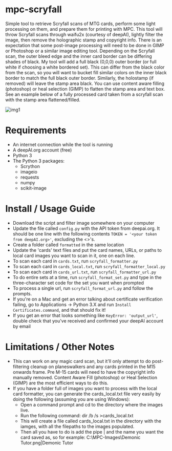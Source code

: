 # mpc-scryfall
Simple tool to retrieve Scryfall scans of MTG cards, perform some light processing on them, and prepare them for printing with MPC. This tool will throw Scryfall scans through waifu2x (courtesy of deepAI), lightly filter the image, then remove the holographic stamp and copyright info. There is an expectation that some post-image processing will need to be done in GIMP or Photoshop or a similar image editing tool. Depending on the Scryfall scan, the outer bleed edge and the inner card border can be differing shades of black. My tool will add a full black (0,0,0) outer border (or full white if choosing a white bordered set). This can differ from the black color from the scan, so you will want to bucket fill similar colors on the inner black border to match the full black outer border. Similarly, the holostamp (if removed) will leave the stamp area black. You can use content aware filling (photoshop) or heal selection (GIMP) to flatten the stamp area and text box. See an example below of a fully processed card taken from a scryfall scan with the stamp area flattened/filled.

![img1](https://i.imgur.com/aQdaYQ7.png)

# Requirements
* An internet connection while the tool is running
* A deepAI.org account (free) 
* Python 3
* The Python 3 packages:
   * Scrython
   * imageio
   * requests
   * numpy
   * scikit-image

# Install / Usage Guide
* Download the script and filter image somewhere on your computer
* Update the file called `config.py` with the API token from deepai.org. It should be one line with the following contents `TOKEN = '<your token from deepAI.org>'`, excluding the <>'s.
* Create a folder called `formatted` in the same location
* Update the 'cards' text files and put the card names, URLs, or paths to local card images you want to scan in it, one on each line.
* To scan each card in `cards.txt`, run `scryfall_formatter.py`
* To scan each card in `cards_local.txt`, run `scryfall_formatter_local.py`
* To scan each card in `cards_url.txt`, run `scryfall_formatter_url.py`
* To do entire sets at a time, run `scryfall_format_set.py` and type in the three-character set code for the set you want when prompted
* To process a single url, run `scryfall_format_url.py` and follow the prompts.
* If you're on a Mac and get an error talking about certificate verification failing, go to Applications -> Python 3.X and run `Install Certificates.command`, and that should fix it!
* If you get an error that looks something like `KeyError: 'output_url'`, double check that you've received and confirmed your deepAI account by email

# Limitations / Other Notes
* This can work on any magic card scan, but it'll only attempt to do post-filtering cleanup on planeswalkers and any cards printed in the M15 onwards frame. Pre M-15 cards will need to have the copyright info manually removed. Content Aware Fill (photoshop) or Heal Selection (GIMP) are the most efficient ways to do this.
* If you have a folder full of images you want to process with the local card formatter, you can generate the cards_local.txt file very easily by doing the following (assuming you are using Windows):
   * Open a command prompt and cd to the directory where the images live.
   * Run the following command: dir /b /s >cards_local.txt
   * This will create a file called cards_local.txt in the directory with the iamges, with all the filepaths to the images populated.
   * Then all you have to do is add the pipe | and the name you want the card saved as, so for example: C:\MPC-Images\Demonic Tutor.png|Demonic Tutor